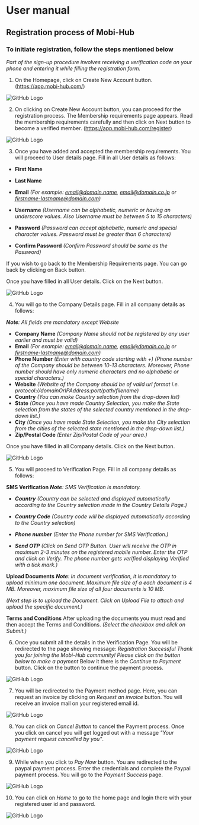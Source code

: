 # User manual
## Registration process of Mobi-Hub
### To initiate registration, follow the steps mentioned below

_Part of the sign-up procedure involves receiving a verification code on your phone and entering it while filling the registration form._

1. On the Homepage, click on Create New Account button. 
 (https://app.mobi-hub.com/)

![GitHub Logo](/images/Create1.png)

2. On clicking on Create New Account button, you can proceed for the registration process. The Membership requirements page appears. Read the membership requirements carefully and then click on Next button to become a verified member.
(https://app.mobi-hub.com/register)

  ![GitHub Logo](/images/membership1.png) 

3.  Once you have added and accepted the membership requirements. You will proceed to User details page. Fill in all User details as follows:
* **First Name**
* **Last Name**
* **Email**
_(For example: email@domain.name, email@domain.co.jp or firstname-lastname@domain.com)_
* **Username**
_(Username can be alphabetic, numeric or having an underscore values. Also Username must be between 5 to 15 characters)_
* **Password**
_(Password can accept alphabetic, numeric and special character values. Password must be greater than 6 characters)_

* **Confirm Password**
_(Confirm Password should be same as the Password)_

If you wish to go back to the Membership Requirements page. You can go back by clicking on Back button.

Once you have filled in all User details. Click on the Next button.

![GitHub Logo](/images/Userdetails2.png) 

4. You will go to the Company Details page. Fill in all company details as follows:

_**Note**: All fields are mandatory except Website_

* **Company Name**
_(Company Name should not be registered by any user earlier and must be valid)_
* **Email**
_(For example: email@domain.name, email@domain.co.jp or firstname-lastname@domain.com)_
* **Phone Number**
_(Enter with country code starting with +)_
_(Phone number of the Company should be between 10-13 characters. Moreover, Phone number should have only numeric characters and no alphabetic or special characters.)_
* **Website**
_(Website of the Company should be of valid url format i.e. protocol://domainOrIPAddress:port/path/filename)_
* **Country**
_(You can make Country selection from the drop-down list)_
* **State**
_(Once you have made Country Selection, you make the State selection from the states of the selected country mentioned in the drop-down list.)_
* **City**
_(Once you have made State Selection, you make the City selection from the cities of the selected state mentioned in the drop-down list.)_
* **Zip/Postal Code**
_(Enter Zip/Postal Code of your area.)_

Once you have filled in all Company details. Click on the Next button.

![GitHub Logo](/images/Companydetails.png)

5. You will proceed to Verification Page. Fill in all company details as follows: 

**SMS Verification**
_**Note**: SMS Verification is mandatory._
* ***Country***
_(Country can be selected and displayed automatically according to the Country selection made in the Country Details Page.)_

* ***Country Code***
_(Country code will be displayed automatically according to the Country selection)_
* ***Phone number***
_(Enter the Phone number for SMS Verification.)_
* ***Send OTP***
_(Click on Send OTP Button. User will receive the OTP in maximum 2-3 minutes on the registered mobile number. Enter the OTP and click on Verify. The phone number gets verified displaying Verified with a tick mark.)_

**Upload Documents**
_**Note**: In document verification, it is mandatory to upload minimum one document. Maximum file size of a each document is 4 MB. Moreover, maximum file size of all four documents is 10 MB._

_(Next step is to upload the Document. Click on Upload File to attach and upload the specific document.)_

**Terms and Conditions**
After uploading the documents you must read and then accept the Terms and Conditions.
_(Select the checkbox and click on Submit.)_

6. Once you submit all the details in the Verification Page. You will be redirected to the page showing message:
_Registration Successful
 Thank you for joining the Mobi-Hub community! Please click on the button below to make a payment_
Below it there is the _Continue to Payment_ button. Click on the button to continue the payment process.

![GitHub Logo](/images/registrationsuccess2.png)


7. You will be redirected to the Payment method page.
   Here, you can request an invoice by clicking on _Request an invoice_ button. You will receive an invoice mail on your registered email id.

![GitHub Logo](/images/invoice.png)

8. You can click on _Cancel Button_ to cancel the Payment process. Once you click on cancel you will get logged out with a message _"Your payment request cancelled by you"_.

![GitHub Logo](/images/paymentcancelmsg.png)

9. While when you click to _Pay Now_ button. You are redirected to the paypal payment process. Enter the credentials and complete the Paypal payment process. You will go to the _Payment Success_ page.

![GitHub Logo](/images/paypallogin.png)



10. You can click on _Home_ to go to the home page and login there with your registered user id and password.

![GitHub Logo](/images/login.png)